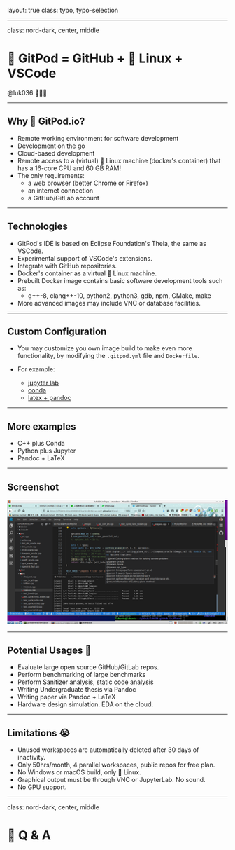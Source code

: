 layout: true
class: typo, typo-selection

---

class: nord-dark, center, middle

# 🍑 GitPod = GitHub + 🐧 Linux + VSCode

@luk036 👨🏻‍🏫

---

## Why 🍑 GitPod.io?

- Remote working environment for software development
- Development on the go
- Cloud-based development
- Remote access to a (virtual) 🐧 Linux machine (docker's container)
  that has a 16-core CPU and 60 GB RAM!
- The only requirements:
  - a web browser (better Chrome or Firefox)
  - an internet connection
  - a GitHub/GitLab account

---

## Technologies

- GitPod's IDE is based on Eclipse Foundation's Theia, the same as VSCode.
- Experimental support of VSCode's extensions.
- Integrate with GitHub repositories.
- Docker's container as a virtual 🐧 Linux machine.
- Prebuilt Docker image contains basic software development tools such as:
  - g++-8, clang++-10, python2, python3, gdb, npm, CMake, make
- More advanced images may include VNC or database facilities.

---

## Custom Configuration

- You may customize you own image build to make even more
  functionality, by modifying the `.gitpod.yml` file and `Dockerfile`.

- For example:

  - [jupyter lab](https://github.com/jins-tkomoda/dash-and-jupyter-notebook-with-gitpod)
  - [conda](https://github.com/mtvu/miniconda)
  - [latex + pandoc](https://github.com/luk036/ellipsoid-method)

---

## More examples

- C++ plus Conda
- Python plus Jupyter
- Pandoc + LaTeX

---

## Screenshot

![gitpod](gitpod.png)

---

## Potential Usages 🚧

- Evaluate large open source GitHub/GitLab repos.
- Perform benchmarking of large benchmarks
- Perform Sanitizer analysis, static code analysis
- Writing Undergraduate thesis via Pandoc
- Writing paper via Pandoc + LaTeX
- Hardware design simulation. EDA on the cloud.

---

## Limitations 😭

- Unused workspaces are automatically deleted after 30 days of inactivity.
- Only 50hrs/month, 4 parallel workspaces, public repos for free plan.
- No Windows or macOS build, only 🐧 Linux.
- Graphical output must be through VNC or JupyterLab. No sound.
- No GPU support.

---

class: nord-dark, center, middle

# 🙋 Q & A

